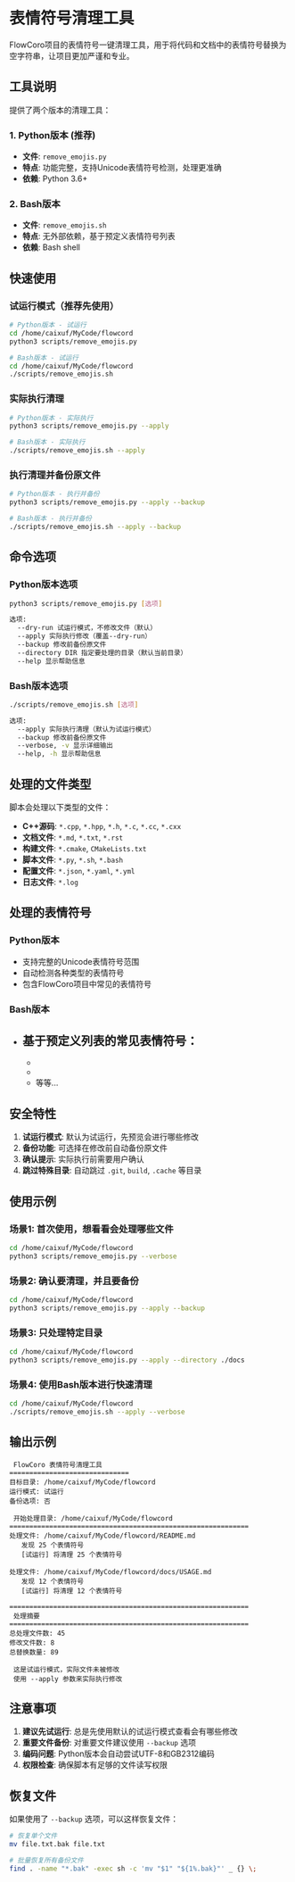 # 表情符号清理工具

FlowCoro项目的表情符号一键清理工具，用于将代码和文档中的表情符号替换为空字符串，让项目更加严谨和专业。

## 工具说明

提供了两个版本的清理工具：

### 1. Python版本 (推荐)
- **文件**: `remove_emojis.py`
- **特点**: 功能完整，支持Unicode表情符号检测，处理更准确
- **依赖**: Python 3.6+

### 2. Bash版本
- **文件**: `remove_emojis.sh`
- **特点**: 无外部依赖，基于预定义表情符号列表
- **依赖**: Bash shell

## 快速使用

### 试运行模式（推荐先使用）

```bash
# Python版本 - 试运行
cd /home/caixuf/MyCode/flowcord
python3 scripts/remove_emojis.py

# Bash版本 - 试运行
cd /home/caixuf/MyCode/flowcord
./scripts/remove_emojis.sh
```

### 实际执行清理

```bash
# Python版本 - 实际执行
python3 scripts/remove_emojis.py --apply

# Bash版本 - 实际执行
./scripts/remove_emojis.sh --apply
```

### 执行清理并备份原文件

```bash
# Python版本 - 执行并备份
python3 scripts/remove_emojis.py --apply --backup

# Bash版本 - 执行并备份
./scripts/remove_emojis.sh --apply --backup
```

## 命令选项

### Python版本选项

```bash
python3 scripts/remove_emojis.py [选项]

选项:
  --dry-run 试运行模式，不修改文件（默认）
  --apply 实际执行修改（覆盖--dry-run）
  --backup 修改前备份原文件
  --directory DIR 指定要处理的目录（默认当前目录）
  --help 显示帮助信息
```

### Bash版本选项

```bash
./scripts/remove_emojis.sh [选项]

选项:
  --apply 实际执行清理（默认为试运行模式）
  --backup 修改前备份原文件
  --verbose, -v 显示详细输出
  --help, -h 显示帮助信息
```

## 处理的文件类型

脚本会处理以下类型的文件：

- **C++源码**: `*.cpp`, `*.hpp`, `*.h`, `*.c`, `*.cc`, `*.cxx`
- **文档文件**: `*.md`, `*.txt`, `*.rst`
- **构建文件**: `*.cmake`, `CMakeLists.txt`
- **脚本文件**: `*.py`, `*.sh`, `*.bash`
- **配置文件**: `*.json`, `*.yaml`, `*.yml`
- **日志文件**: `*.log`

## 处理的表情符号

### Python版本
- 支持完整的Unicode表情符号范围
- 自动检测各种类型的表情符号
- 包含FlowCoro项目中常见的表情符号

### Bash版本
- 基于预定义列表的常见表情符号：
  -
  -
  -
  - 等等...

## 安全特性

1. **试运行模式**: 默认为试运行，先预览会进行哪些修改
2. **备份功能**: 可选择在修改前自动备份原文件
3. **确认提示**: 实际执行前需要用户确认
4. **跳过特殊目录**: 自动跳过 `.git`, `build`, `.cache` 等目录

## 使用示例

### 场景1: 首次使用，想看看会处理哪些文件

```bash
cd /home/caixuf/MyCode/flowcord
python3 scripts/remove_emojis.py --verbose
```

### 场景2: 确认要清理，并且要备份

```bash
cd /home/caixuf/MyCode/flowcord
python3 scripts/remove_emojis.py --apply --backup
```

### 场景3: 只处理特定目录

```bash
cd /home/caixuf/MyCode/flowcord
python3 scripts/remove_emojis.py --apply --directory ./docs
```

### 场景4: 使用Bash版本进行快速清理

```bash
cd /home/caixuf/MyCode/flowcord
./scripts/remove_emojis.sh --apply --verbose
```

## 输出示例

```
 FlowCoro 表情符号清理工具
==============================
目标目录: /home/caixuf/MyCode/flowcord
运行模式: 试运行
备份选项: 否

 开始处理目录: /home/caixuf/MyCode/flowcord
============================================================
处理文件: /home/caixuf/MyCode/flowcord/README.md
   发现 25 个表情符号
   [试运行] 将清理 25 个表情符号

处理文件: /home/caixuf/MyCode/flowcord/docs/USAGE.md
   发现 12 个表情符号
   [试运行] 将清理 12 个表情符号

============================================================
 处理摘要
============================================================
总处理文件数: 45
修改文件数: 8
总替换数量: 89

 这是试运行模式，实际文件未被修改
 使用 --apply 参数来实际执行修改
```

## 注意事项

1. **建议先试运行**: 总是先使用默认的试运行模式查看会有哪些修改
2. **重要文件备份**: 对重要文件建议使用 `--backup` 选项
3. **编码问题**: Python版本会自动尝试UTF-8和GB2312编码
4. **权限检查**: 确保脚本有足够的文件读写权限

## 恢复文件

如果使用了 `--backup` 选项，可以这样恢复文件：

```bash
# 恢复单个文件
mv file.txt.bak file.txt

# 批量恢复所有备份文件
find . -name "*.bak" -exec sh -c 'mv "$1" "${1%.bak}"' _ {} \;
```
